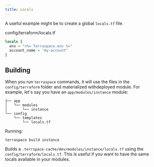 ```yaml
---
title: Locals
---
```


A useful example might be to create a global `locals.tf` file.

config/terraform/locals.tf

```terraform
locals {
  env = "<%= Terraspace.env %>"
  account_name = "my-account"
}
```

## Building

When you run `terraspace` commands, it will use the files in the `config/terraform` folder and materialized withdeployed module.  For example, let's say you have an `app/modules/instance` module:

    ├── app
    │   └── modules
    │       └── instance
    └── config
        └── templates
            └── locals.tf

Running:

    terraspace build instance

Builds a `.terrspace-cache/dev/modules/instance/locals.tf` using the `config/terraform/locals.tf`. This is useful if you want to have the same locals available in your modules.